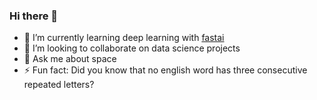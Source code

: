 ### Hi there 👋

- 🌱 I’m currently learning deep learning with [fastai](https://www.fast.ai/)
- 👯 I’m looking to collaborate on data science projects
- 💬 Ask me about space
- ⚡ Fun fact: Did you know that no english word has three consecutive repeated letters?

<!--
**heet9022/heet9022** is a ✨ _special_ ✨ repository because its `README.md` (this file) appears on your GitHub profile.

Here are some ideas to get you started:

- 🔭 I’m currently working on ...
- 🌱 I’m currently learning ...
- 👯 I’m looking to collaborate on ...
- 🤔 I’m looking for help with ...
- 💬 Ask me about ...
- 📫 How to reach me: ...
- 😄 Pronouns: ...
- ⚡ Fun fact: ...
-->
